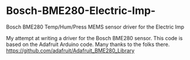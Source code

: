 # Bosch-BME280-Electric-Imp-
Bosch BME280 Temp/Hum/Press MEMS sensor driver for the Electric Imp

My attempt at writing a driver for the Bosch BME280 sensor.
This code is based on the Adafruit Arduino code. Many thanks to the folks there. 
https://github.com/adafruit/Adafruit_BME280_Library
